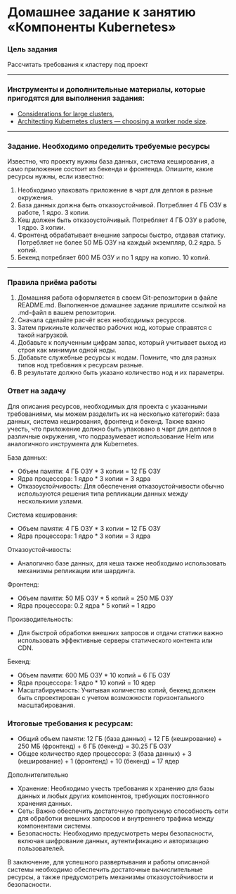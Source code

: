 # Домашнее задание к занятию «Компоненты Kubernetes»

### Цель задания

Рассчитать требования к кластеру под проект

------

### Инструменты и дополнительные материалы, которые пригодятся для выполнения задания:

- [Considerations for large clusters](https://kubernetes.io/docs/setup/best-practices/cluster-large/),
- [Architecting Kubernetes clusters — choosing a worker node size](https://learnk8s.io/kubernetes-node-size).

------

### Задание. Необходимо определить требуемые ресурсы
Известно, что проекту нужны база данных, система кеширования, а само приложение состоит из бекенда и фронтенда. Опишите, какие ресурсы нужны, если известно:

1. Необходимо упаковать приложение в чарт для деплоя в разные окружения.
2. База данных должна быть отказоустойчивой. Потребляет 4 ГБ ОЗУ в работе, 1 ядро. 3 копии.
3. Кеш должен быть отказоустойчивый. Потребляет 4 ГБ ОЗУ в работе, 1 ядро. 3 копии.
4. Фронтенд обрабатывает внешние запросы быстро, отдавая статику. Потребляет не более 50 МБ ОЗУ на каждый экземпляр, 0.2 ядра. 5 копий.
5. Бекенд потребляет 600 МБ ОЗУ и по 1 ядру на копию. 10 копий.

----

### Правила приёма работы

1. Домашняя работа оформляется в своем Git-репозитории в файле README.md. Выполненное домашнее задание пришлите ссылкой на .md-файл в вашем репозитории.
2. Сначала сделайте расчёт всех необходимых ресурсов.
3. Затем прикиньте количество рабочих нод, которые справятся с такой нагрузкой.
4. Добавьте к полученным цифрам запас, который учитывает выход из строя как минимум одной ноды.
5. Добавьте служебные ресурсы к нодам. Помните, что для разных типов нод требовния к ресурсам разные.
6. В результате должно быть указано количество нод и их параметры.

### Ответ на задачу

Для описания ресурсов, необходимых для проекта с указанными требованиями, мы можем разделить их на несколько категорий: база данных, система кеширования, фронтенд и бекенд. Также важно учесть, что приложение должно быть упаковано в чарт для деплоя в различные окружения, что подразумевает использование Helm или аналогичного инструмента для Kubernetes.

База данных:
+ Объем памяти: 4 ГБ ОЗУ * 3 копии = 12 ГБ ОЗУ
+ Ядра процессора: 1 ядро * 3 копии = 3 ядра
+ Отказоустойчивость: Для обеспечения отказоустойчивости обычно используются решения типа репликации данных между несколькими узлами.

Система кеширования:
+ Объем памяти: 4 ГБ ОЗУ * 3 копии = 12 ГБ ОЗУ
+ Ядра процессора: 1 ядро * 3 копии = 3 ядра

Отказоустойчивость:
+ Аналогично базе данных, для кеша также необходимо использовать механизмы репликации или шардинга.

Фронтенд:
+ Объем памяти: 50 МБ ОЗУ * 5 копий = 250 МБ ОЗУ
+ Ядра процессора: 0.2 ядра * 5 копий = 1 ядро

Производительность:
+ Для быстрой обработки внешних запросов и отдачи статики важно использовать эффективные серверы статического контента или CDN.

Бекенд:
+ Объем памяти: 600 МБ ОЗУ * 10 копий = 6 ГБ ОЗУ
+ Ядра процессора: 1 ядро * 10 копий = 10 ядер
+ Масштабируемость: Учитывая количество копий, бекенд должен быть спроектирован с учетом возможности горизонтального масштабирования.

### Итоговые требования к ресурсам:
+ Общий объем памяти: 12 ГБ (база данных) + 12 ГБ (кеширование) + 250 МБ (фронтенд) + 6 ГБ (бекенд) = 30.25 ГБ ОЗУ
+ Общее количество ядер процессора: 3 (база данных) + 3 (кеширование) + 1 (фронтенд) + 10 (бекенд) = 17 ядер

Дополнителительно

+ Хранение: Необходимо учесть требования к хранению для базы данных и любых других компонентов, требующих постоянного хранения данных.
+ Сеть: Важно обеспечить достаточную пропускную способность сети для обработки внешних запросов и внутреннего трафика между компонентами системы.
+ Безопасность: Необходимо предусмотреть меры безопасности, включая шифрование данных, аутентификацию и авторизацию пользователей.


В заключение, для успешного развертывания и работы описанной системы необходимо обеспечить достаточные вычислительные ресурсы, а также предусмотреть механизмы отказоустойчивости и безопасности.